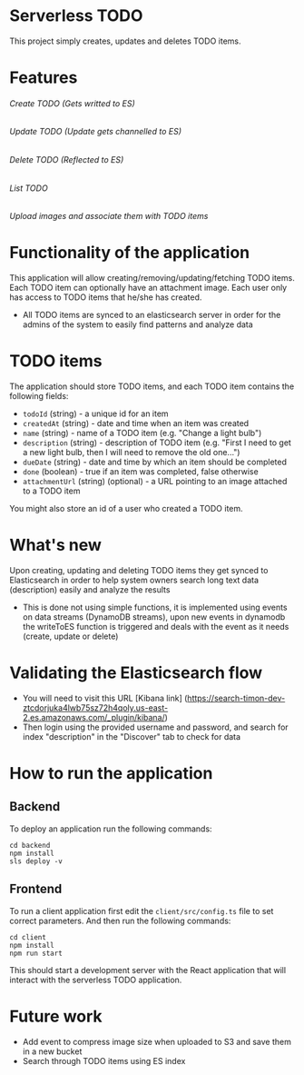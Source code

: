 # Serverless TODO

This project simply creates, updates and deletes TODO items.
# Features
###### Create TODO (Gets writted to ES)
###### Update TODO (Update gets channelled to ES)
###### Delete TODO (Reflected to ES)
###### List TODO
###### Upload images and associate them with TODO items

# Functionality of the application

This application will allow creating/removing/updating/fetching TODO items. Each TODO item can optionally have an attachment image. Each user only has access to TODO items that he/she has created.
- All TODO items are synced to an elasticsearch server in order for the admins of the system to easily find patterns and analyze data

# TODO items

The application should store TODO items, and each TODO item contains the following fields:

* `todoId` (string) - a unique id for an item
* `createdAt` (string) - date and time when an item was created
* `name` (string) - name of a TODO item (e.g. "Change a light bulb")
* `description` (string) - description of TODO item (e.g. "First I need to get a new light bulb, then I will need to remove the old one...")
* `dueDate` (string) - date and time by which an item should be completed
* `done` (boolean) - true if an item was completed, false otherwise
* `attachmentUrl` (string) (optional) - a URL pointing to an image attached to a TODO item

You might also store an id of a user who created a TODO item.

# What's new
Upon creating, updating and deleting TODO items they get synced to Elasticsearch in order to help system owners search long text data (description) easily and analyze the results
* This is done not using simple functions, it is implemented using events on data streams (DynamoDB streams), upon new events in dynamodb the writeToES function is triggered and deals with the event as it needs (create, update or delete)

# Validating the Elasticsearch flow
* You will need to visit this URL [Kibana link] (https://search-timon-dev-ztcdorjuka4lwb75sz72h4qoly.us-east-2.es.amazonaws.com/_plugin/kibana/)
* Then login using the provided username and password, and search for index "description" in the "Discover" tab to check for data

# How to run the application

## Backend

To deploy an application run the following commands:

```
cd backend
npm install
sls deploy -v
```

## Frontend

To run a client application first edit the `client/src/config.ts` file to set correct parameters. And then run the following commands:

```
cd client
npm install
npm run start
```

This should start a development server with the React application that will interact with the serverless TODO application.

# Future work
* Add event to compress image size when uploaded to S3 and save them in a new bucket
* Search through TODO items using ES index
